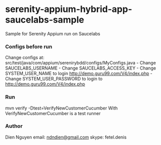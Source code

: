 # serenity-appium-hybrid-app-saucelabs-sample
Sample for Serenity Appium run on Saucelabs

### Configs before run

Change configs at: src/test/java/com/appium/serenirybdd/configs/MyConfigs.java
    - Change SAUCELABS_USERNAME
    - Change SAUCELABS_ACCESS_KEY
    - Change SYSTEM_USER_NAME to login http://demo.guru99.com/V4/index.php
    - Change SYSTEM_USER_PASSWORD to login to http://demo.guru99.com/V4/index.php
    
### Run

mvn verify -Dtest=VerifyNewCustomerCucumber
        With VerifyNewCustomerCucumber is a test runner

### Author
 Dien Nguyen
 email: ndndien@gmail.com
 skype: fetel.denis
 
